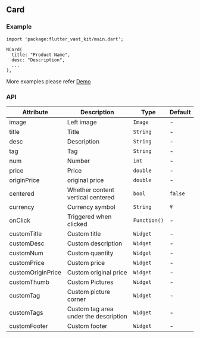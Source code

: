 ## Card

### Example

```
import 'package:flutter_vant_kit/main.dart';

NCard(
  title: "Product Name",
  desc: "Description",
  ...
),
```

More examples please refer [Demo](https://github.com/benjaken/flutter_vant_kit/blob/master/example/lib/routes/demoCard.dart)

### API

| Attribute | Description | Type | Default |
| ------------ | ------------ | ------------ | ------------ |
| image | Left image | `Image` | - |
| title | Title | `String` | - |
| desc | Description | `String` | - |
| tag | Tag | `String` | - |
| num | Number | `int` | - |
| price | Price | `double` | - |
| originPrice | original price | `double` | - |
| centered | Whether content vertical centered | `bool` | `false` |
| currency | Currency symbol | `String` | `¥`|
| onClick | Triggered when clicked | `Function()` | - |
| customTitle | Custom title | `Widget` | - |
| customDesc | Custom description | `Widget` | - |
| customNum | Custom quantity | `Widget` | - |
| customPrice | Custom price | `Widget` | - |
| customOriginPrice | Custom original price | `Widget` | - |
| customThumb | Custom Pictures | `Widget` | - |
| customTag | Custom picture corner | `Widget` | - |
| customTags | Custom tag area under the description | `Widget` | - |
| customFooter | Custom footer | `Widget` | - |
